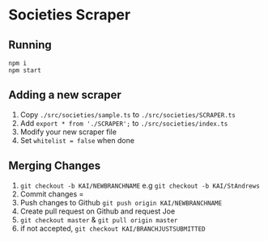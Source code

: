 # Societies Scraper

## Running
```
npm i
npm start
```

## Adding a new scraper
1. Copy `./src/societies/sample.ts` to `./src/societies/SCRAPER.ts`
2. Add `export * from './SCRAPER';` to `./src/societies/index.ts`
3. Modify your new scraper file
4. Set `whitelist = false` when done

## Merging Changes
1. `git checkout -b KAI/NEWBRANCHNAME` e.g `git checkout -b KAI/StAndrews`
2. Commit changes = 
3. Push changes to Github `git push origin KAI/NEWBRANCHNAME` 
4. Create pull request on Github and request Joe
5. `git checkout master` & `git pull origin master`
6. if not accepted, `git checkout KAI/BRANCHJUSTSUBMITTED`